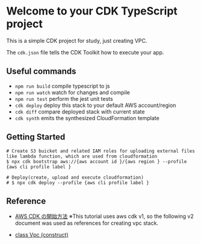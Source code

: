 # Welcome to your CDK TypeScript project

This is a simple CDK project for study, just creating VPC.

The `cdk.json` file tells the CDK Toolkit how to execute your app.

## Useful commands

- `npm run build` compile typescript to js
- `npm run watch` watch for changes and compile
- `npm run test` perform the jest unit tests
- `cdk deploy` deploy this stack to your default AWS account/region
- `cdk diff` compare deployed stack with current state
- `cdk synth` emits the synthesized CloudFormation template

## Getting Started

```
# Create S3 buicket and related IAM roles for uploading external files like lambda function, which are used from cloudformation
$ npx cdk bootstrap aws://{aws account id }/{aws region } --profile {aws cli profile label }

# Deploy(create, upload and execute cloudformation)
# $ npx cdk deploy --profile {aws cli profile label }
```

## Reference

- [AWS CDK の開始方法](https://aws.amazon.com/jp/getting-started/guides/setup-cdk/module-three/)
  ※This tutorial uses aws cdk v1, so the following v2 document was used as references for creating vpc stack.

- [class Vpc (construct)](https://docs.aws.amazon.com/cdk/api/v1/docs/@aws-cdk_aws-ec2.Vpc.html)
